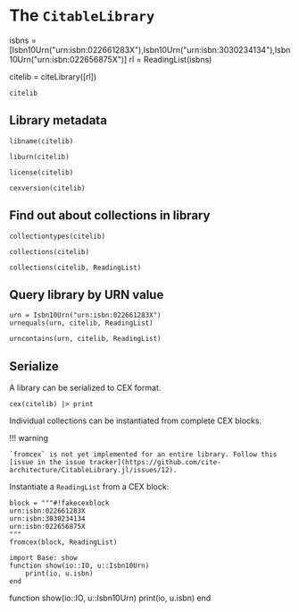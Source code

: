 # The `CitableLibrary`




isbns = [Isbn10Urn("urn:isbn:022661283X"),Isbn10Urn("urn:isbn:3030234134"),Isbn10Urn("urn:isbn:022656875X")]
rl = ReadingList(isbns)

citelib = citeLibrary([rl])



```
citelib
```

## Library metadata

```
libname(citelib)
```

```
liburn(citelib)
```
```
license(citelib)
```

```
cexversion(citelib)
```


## Find out about collections in library

```
collectiontypes(citelib)
```

```
collections(citelib)
```

```
collections(citelib, ReadingList)
```

## Query library by URN value

```
urn = Isbn10Urn("urn:isbn:022661283X")
urnequals(urn, citelib, ReadingList)
```



```
urncontains(urn, citelib, ReadingList)
```

## Serialize

A library can be serialized to CEX format.

```
cex(citelib) |> print
```


Individual collections can be instantiated from complete CEX blocks.


!!! warning

    `fromcex` is not yet implemented for an entire library. Follow this [issue in the issue tracker](https://github.com/cite-architecture/CitableLibrary.jl/issues/12).

Instantiate a `ReadingList` from a CEX block:

```
block = """#!fakecexblock
urn:isbn:022661283X
urn:isbn:3030234134
urn:isbn:022656875X
"""
fromcex(block, ReadingList)
```

```
import Base: show
function show(io::IO, u::Isbn10Urn)
    print(io, u.isbn)
end

```

function show(io::IO, u::Isbn10Urn)
    print(io, u.isbn)
end